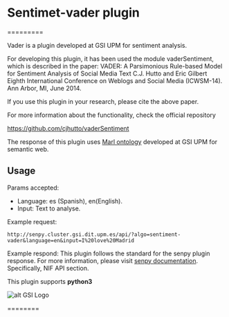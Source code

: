# Sentimet-vader plugin

=========

Vader is a plugin developed at GSI UPM for sentiment analysis.  

For developing this plugin, it has been used the module vaderSentiment, which is described in the paper:
  VADER: A Parsimonious Rule-based Model for Sentiment Analysis of Social Media Text
  C.J. Hutto and Eric Gilbert
  Eighth International Conference on Weblogs and Social Media (ICWSM-14). Ann Arbor, MI, June 2014.

If you use this plugin in your research, please cite the above paper.

For more information about the functionality, check the official repository

https://github.com/cjhutto/vaderSentiment

The response of this plugin uses [Marl ontology](https://www.gsi.dit.upm.es/ontologies/marl/) developed at GSI UPM for semantic web.

## Usage

Params accepted:
- Language: es (Spanish), en(English).
- Input: Text to analyse.


Example request: 
```
http://senpy.cluster.gsi.dit.upm.es/api/?algo=sentiment-vader&language=en&input=I%20love%20Madrid
```

Example respond: This plugin follows the standard for the senpy plugin response. For more information, please visit [senpy documentation](http://senpy.readthedocs.io). Specifically, NIF API section. 

This plugin supports **python3**

![alt GSI Logo][logoGSI]

[logoGSI]: http://www.gsi.dit.upm.es/images/stories/logos/gsi.png "GSI Logo"

========
